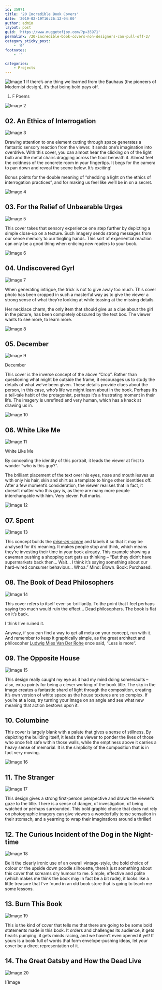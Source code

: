 ```yaml
---
id: 35971
title: '20 Incredible Book Covers'
date: '2019-02-19T16:26:12-04:00'
author: admin
layout: post
guid: 'https://www.nuggetofjoy.com/?p=35971'
permalink: /20-incredible-book-covers-non-designers-can-pull-off-2/
category_sticky_post:
    - '0'
footnotes:
    - ''

categories:
    - Projects
---
```

![Image 1](https://image-control-storage.s3.amazonaws.com/2019/02/19155939/image21-1-tb-728x02.jpg)
If there’s one thing we learned from the Bauhaus (the pioneers of Modernist design), it’s that being bold pays off.

01. F Poems

![Image 2](https://image-control-storage.s3.amazonaws.com/2019/02/19160056/1-36-tb-728x02-642x1024.png)

## 02. An Ethics of Interrogation

![Image 3](https://image-control-storage.s3.amazonaws.com/2019/02/19160227/Screen-Shot-2016-07-04-at-8.59.38-AM-tb-728x02-686x1024.png)

Drawing attention to one element cutting through space generates a fantastic sensory reaction from the viewer. It sends one’s imagination into overdrive. With this cover, you can almost hear the clicking on of the light bulb and the metal chairs dragging across the floor beneath it. Almost feel the coldness of the concrete room in your fingertips. It begs for the camera to pan down and reveal the scene below. It’s exciting!

Bonus points for the double meaning of “shedding a light on the ethics of interrogation practices”, and for making us feel like we’ll be in on a secret.

![Image 4](https://image-control-storage.s3.amazonaws.com/2019/02/19160322/4-24-tb-728x02-642x1024.png)

## 03. For the Relief of Unbearable Urges

![Image 5](https://image-control-storage.s3.amazonaws.com/2019/02/19160441/Screen-Shot-2016-07-04-at-9.07.01-AM-tb-728x02.png)

This cover takes that sensory experience one step further by depicting a simple close-up on a texture. Such imagery sends strong messages from our sense memory to our tingling hands. This sort of experiential reaction can only be a good thing when enticing new readers to your book.

![Image 6](https://image-control-storage.s3.amazonaws.com/2019/02/19160544/3-24-1-tb-728x02-642x1024.png)

## 04. Undiscovered Gyrl

![Image 7](https://image-control-storage.s3.amazonaws.com/2019/02/19160733/s-l1000-tb-728x02.jpg)

When generating intrigue, the trick is not to give away too much. This cover photo has been cropped in such a masterful way as to give the viewer a strong sense of what they’re looking at while teasing at the missing details.

Her necklace charm, the only item that should give us a clue about the girl in the picture, has been completely obscured by the text box. The viewer wants to see more, to learn more.

![Image 8](https://image-control-storage.s3.amazonaws.com/2019/02/19160931/6-15-tb-728x02-642x1024.png)

## 05. December

![Image 9](https://image-control-storage.s3.amazonaws.com/2019/02/19161616/images-tb-728x02.jpg)

December

This cover is the inverse concept of the above “Crop”. Rather than questioning what might be outside the frame, it encourages us to study the details of what we’ve been given. These details provide clues about the person, in this case, who’s life we might learn about in the book. Perhaps it’s a tell-tale habit of the protagonist, perhaps it’s a frustrating moment in their life. The imagery is unrefined and very human, which has a knack at drawing us in.

![Image 10](https://image-control-storage.s3.amazonaws.com/2019/02/19161734/7-12-tb-728x02-642x1024.png)

## 06. White Like Me

![Image 11](https://image-control-storage.s3.amazonaws.com/2019/02/19161840/White_Like_Melarge-tb-728x02.jpg)

White Like Me

By concealing the identity of this portrait, it leads the viewer at first to wonder “who is this guy?”.

The brilliant placement of the text over his eyes, nose and mouth leaves us with only his hair, skin and shirt as a template to hinge other identities off. After a few moment’s consideration, the viewer realises that in fact, it doesn’t matter who this guy is, as there are many more people interchangable with him. Very clever. Full marks.

![Image 12](https://image-control-storage.s3.amazonaws.com/2019/02/19161938/9-3-tb-728x01-642x1024.png)

## 07. Spent

![Image 13](https://image-control-storage.s3.amazonaws.com/2019/02/19162026/images-1-tb-728x02.jpg)

This concept builds the [*mise-en-scene*](https://en.wikipedia.org/wiki/Mise-en-sc%C3%A8ne) and labels it so that it may be analysed for it’s meaning. It makes people stop and think, which means they’re investing their time in your book already. This example showing a caveman pushing a shopping cart gets us thinking – “But they didn’t have supermarkets back then… Wait… I think it’s saying something about our hard-wired consumer behaviour… Whoa.” Mind: Blown. Book: Purchased.

## 08. The Book of Dead Philosophers

![Image 14](https://image-control-storage.s3.amazonaws.com/2019/02/23101535/2019-10-23-10_15_00-Window.png)

This cover refers to itself ever-so-brilliantly. To the point that I feel perhaps saying too much would ruin the effect… Dead philosophers. The book is flat on it’s back.

I think I’ve ruined it.

Anyway, if you can find a way to get all meta on your concept, run with it. And remember to keep it graphically simple, as the great architect and philosopher [Ludwig Mies Van Der Rohe](https://en.wikipedia.org/wiki/Ludwig_Mies_van_der_Rohe) once said, “Less is more”.

## 09. The Opposite House

![Image 15](https://image-control-storage.s3.amazonaws.com/2019/02/23101744/2019-10-23-10_17_24-Window.png)

This design really caught my eye as it had my mind doing somersaults – also, extra points for being a clever working of the book title. The sky in the image creates a fantastic shard of light through the composition, creating it’s own version of white space as the house textures are so complex. If you’re at a loss, try turning your image on an angle and see what new meaning that action bestows upon it.

## 10. Columbine

This cover is largely blank with a palate that gives a sense of stillness. By depicting the building itself, it leads the viewer to ponder the lives of those who once felt safe within those walls, while the emptiness above it carries a heavy sense of memorial. It is the simplicity of the composition that is in fact very moving.

![Image 16](https://image-control-storage.s3.amazonaws.com/2019/02/23101927/2019-10-23-10_19_08-Window.png)

## 11. The Stranger

![Image 17](https://image-control-storage.s3.amazonaws.com/2019/02/23102153/2019-10-23-10_21_34-Window.png)

This design gives a strong first-person perspective and draws the viewer’s gaze to the title. There is a sense of danger, of investigation, of being watched or perhaps surrounded. This bold graphic choice that does not rely on photographic imagery can give viewers a wonderfully tense sensation in their stomach, and a yearning to wrap their imaginations around a thriller!

## 12. The Curious Incident of the Dog in the Night-time

![Image 18](https://image-control-storage.s3.amazonaws.com/2019/02/23102237/2019-10-23-10_22_21-Window.png)

Be it the clearly ironic use of an overall vintage-style, the bold choice of colour or the upside down poodle silhouette, there’s just something about this cover that screams dry humour to me. Simple, effective and polite (which makes me think the book may in fact be a bit rude), it looks like a little treasure that I’ve found in an old book store that is going to teach me some lessons.

## 13. Burn This Book

![Image 19](https://image-control-storage.s3.amazonaws.com/2019/02/23102312/2019-10-23-10_22_58-Window.png)

This is the kind of cover that tells me that there are going to be some bold statements made in this book. It orders and challenges its audience, it gets hearts pumping, it gets minds racing, and we haven’t even opened it yet! If yours is a book full of words that form envelope-pushing ideas, let your cover be a direct representation of it.

## 14. The Great Gatsby and How the Dead Live

![Image 20](https://image-control-storage.s3.amazonaws.com/2019/02/23102345/2019-10-23-10_23_27-Window.png)

![Image 
